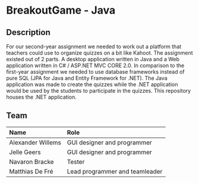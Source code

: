 # BreakoutGame - Java

## Description

For our second-year assignment we needed to work out a platform that teachers could use to organize quizzes on a bit like Kahoot. The assignment existed out of 2 parts. A desktop application written in Java and a Web application written in C# / ASP.NET MVC CORE 2.0.
In comparison to the first-year assignment we needed to use database frameworks instead of pure SQL (JPA for Java and Entity Framework for .NET).
The Java application was made to create the quizzes while the .NET application would be used by the students to participate in the quizzes.
This repository houses the .NET application.


## Team

| Name     | Role                        | 
| :---     | :---                          | 
| Alexander Willems | GUI designer and programmer | 
| Jelle Geers | GUI designer and programmer | 
| Navaron Bracke | Tester | 
| Matthias De Fré  | Lead programmer and teamleader | 
